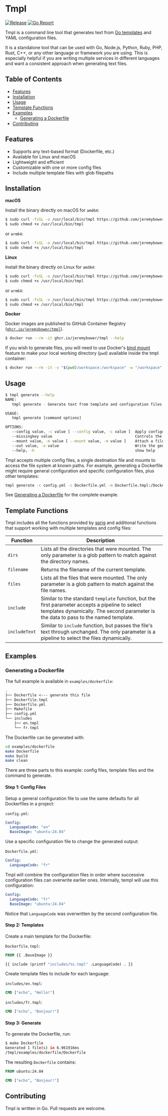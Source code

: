 # Tmpl

[![Release](https://img.shields.io/github/release/jeremybower/tmpl.svg)](https://github.com/jeremybower/tmpl/releases)
[![Go Report](https://goreportcard.com/badge/github.com/jeremybower/tmpl)](https://goreportcard.com/report/github.com/jeremybower/tmpl)

Tmpl is a command line tool that generates text from [Go templates](https://pkg.go.dev/text/template) and YAML configuration files.

It is a standalone tool that can be used with Go, Node.js, Python, Ruby, PHP, Rust, C++, or any other language or framework you are using. This is especially helpful if you are writing multiple services in different languages and want a consistent approach when generating text files.

## Table of Contents

- [Features](#features)
- [Installation](#installation)
- [Usage](#usage)
- [Template Functions](#template-functions)
- [Examples](#examples)
  - [Generating a Dockerfile](#generating-a-dockerfile)
- [Contributing](#contributing)

## Features

- Supports any text-based format (Dockerfile, etc.)
- Available for Linux and macOS
- Lightweight and efficient
- Customizable with one or more config files
- Include multiple template files with glob filepaths

## Installation

**macOS**

Install the binary directly on macOS for `amd64`:

```sh
$ sudo curl -fsSL -o /usr/local/bin/tmpl https://github.com/jeremybower/tmpl/releases/latest/download/tmpl-darwin-amd64
$ sudo chmod +x /usr/local/bin/tmpl
```

or `arm64`:

```sh
$ sudo curl -fsSL -o /usr/local/bin/tmpl https://github.com/jeremybower/tmpl/releases/latest/download/tmpl-darwin-arm64
$ sudo chmod +x /usr/local/bin/tmpl
```

**Linux**

Install the binary directly on Linux for `amd64`:

```sh
$ sudo curl -fsSL -o /usr/local/bin/tmpl https://github.com/jeremybower/tmpl/releases/latest/download/tmpl-linux-amd64
$ sudo chmod +x /usr/local/bin/tmpl
```

or `arm64`:

```sh
$ sudo curl -fsSL -o /usr/local/bin/tmpl https://github.com/jeremybower/tmpl/releases/latest/download/tmpl-linux-arm64
$ sudo chmod +x /usr/local/bin/tmpl
```

**Docker**

Docker images are published to GitHub Container Registry ([`ghcr.io/jeremybower/tmpl`](https://ghcr.io/jeremybower/tmpl)).

```sh
$ docker run --rm -it ghcr.io/jeremybower/tmpl --help
```

If you wish to generate files, you will need to use Docker's [bind mount](https://docs.docker.com/storage/bind-mounts/) feature to make your local working directory (`pwd`) available inside the tmpl container:

```sh
$ docker run --rm -it -v "$(pwd)/workspace:/workspace" -w "/workspace" ghcr.io/jeremybower/tmpl generate -c config.yml -c Dockerfile.yml -m Dockerfile.tmpl:/Dockerfile -m includes:/includes -o Dockerfile /Dockerfile.tmpl
```

## Usage

```sh
$ tmpl generate --help
NAME:
   tmpl generate - Generate text from template and configuration files

USAGE:
   tmpl generate [command options]

OPTIONS:
   --config value, -c value [ --config value, -c value ]  Apply configuration data to the templates
   --missingkey value                                     Controls the behavior during execution if a map is indexed with a key that is not present in the map (default: error)
   --mount value, -m value [ --mount value, -m value ]    Attach a filesystem mount to the template engine
   --out value, -o value                                  Write the generated text to file
   --help, -h                                             show help
```

Tmpl accepts multiple config files, a single destination file and mounts to access the file system at known paths. For example, generating a Dockerfile might require general configuration and specific configuration files, plus other templates:

```sh
tmpl generate -c config.yml -c Dockerfile.yml -m Dockerfile.tmpl:/Dockerfile -m includes:/includes -o Dockerfile /Dockerfile.tmpl
```

See [Generating a Dockerfile](#generating-a-dockerfile) for the complete example.

## Template Functions

Tmpl includes all the functions provided by [sprig](http://masterminds.github.io/sprig/) and additional functions that support working with multiple templates and config files:

| Function      | Description                                                                                                                                                                              |
| ------------- | ---------------------------------------------------------------------------------------------------------------------------------------------------------------------------------------- |
| `dirs`        | Lists all the directories that were mounted. The only parameter is a glob pattern to match against the directory names.                                                                  |
| `filename`    | Returns the filename of the current template.                                                                                                                                            |
| `files`       | Lists all the files that were mounted. The only parameter is a glob pattern to match against the file names.                                                                             |
| `include`     | Similar to the standard `template` function, but the first parameter accepts a pipeline to select templates dynamically. The second parameter is the data to pass to the named template. |
| `includeText` | Similar to `include` function, but passes the file's text through unchanged. The only parameter is a pipeline to select the files dynamically.                                           |

## Examples

### Generating a Dockerfile

The full example is available in `examples/dockerfile`:

```txt
.
├── Dockerfile <--- generate this file
├── Dockerfile.tmpl
├── Dockerfile.yml
├── Makefile
├── config.yml
└── includes
    ├── en.tmpl
    └── fr.tmpl
```

The Dockerfile can be generated with:

```sh
cd examples/dockerfile
make Dockerfile
make build
make clean
```

There are three parts to this example: config files, template files and the command to generate.

#### Step 1: Config Files

Setup a general configuration file to use the same defaults for all Dockerfiles in a project:

`config.yml`:

```yml
Config:
  LanguageCode: "en"
  BaseImage: "ubuntu:24.04"
```

Use a specific configuration file to change the generated output:

`Dockerfile.yml`:

```yml
Config:
  LanguageCode: "fr"
```

Tmpl will combine the configuration files in order where successive configuration files can overwrite earlier ones. Internally, templ will use this configuration:

```yml
Config:
  LanguageCode: "fr"
  BaseImage: "ubuntu:24.04"
```

Notice that `LanguageCode` was overwritten by the second configuration file.

#### Step 2: Templates

Create a main template for the Dockerfile:

`Dockerfile.tmpl`:

```Dockerfile
FROM {{ .BaseImage }}

{{ include (printf "includes/%s.tmpl" .LanguageCode) . }}
```

Create template files to include for each language:

`includes/en.tmpl`:

```Dockerfile
CMD ["echo", "Hello!"]
```

`includes/fr.tmpl`:

```Dockerfile
CMD ["echo", "Bonjour!"]
```

#### Step 3: Generate

To generate the Dockerfile, run:

```sh
$ make Dockerfile
Generated 1 file(s) in 6.961916ms
/tmpl/examples/dockerfile/Dockerfile
```

The resulting `Dockerfile` contains:

```Dockerfile
FROM ubuntu:24.04

CMD ["echo", "Bonjour!"]
```

## Contributing

Tmpl is written in Go. Pull requests are welcome.
